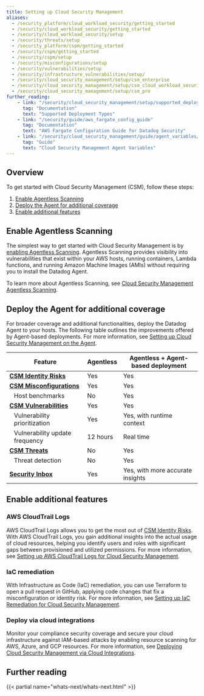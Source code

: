 ```yaml
---
title: Setting up Cloud Security Management
aliases:
  - /security_platform/cloud_workload_security/getting_started
  - /security/cloud_workload_security/getting_started
  - /security/cloud_workload_security/setup
  - /security/threats/setup
  - /security_platform/cspm/getting_started
  - /security/cspm/getting_started
  - /security/cspm/setup
  - /security/misconfigurations/setup
  - /security/vulnerabilities/setup
  - /security/infrastructure_vulnerabilities/setup/
  - /security/cloud_security_management/setup/csm_enterprise
  - /security/cloud_security_management/setup/csm_cloud_workload_security
  - /security/cloud_security_management/setup/csm_pro
further_reading:
    - link: "/security/cloud_security_management/setup/supported_deployment_types"
      tag: "Documentation"
      text: "Supported Deployment Types"
    - link: "/security/guide/aws_fargate_config_guide"
      tag: "Documentation"
      text: "AWS Fargate Configuration Guide for Datadog Security"
    - link: "/security/cloud_security_management/guide/agent_variables/"
      tag: "Guide"
      text: "Cloud Security Management Agent Variables"
---
```


## Overview

To get started with Cloud Security Management (CSM), follow these steps:

1. [Enable Agentless Scanning](#enable-agentless-scanning)
1. [Deploy the Agent for additional coverage](#deploy-the-agent-for-additional-coverage)
1. [Enable additional features](#enable-additional-features)

## Enable Agentless Scanning

The simplest way to get started with Cloud Security Management is by [enabling Agentless Scanning][1]. Agentless Scanning provides visibility into vulnerabilities that exist within your AWS hosts, running containers, Lambda functions, and running Amazon Machine Images (AMIs) without requiring you to install the Datadog Agent.

To learn more about Agentless Scanning, see [Cloud Security Management Agentless Scanning][2].

## Deploy the Agent for additional coverage

For broader coverage and additional functionalities, deploy the Datadog Agent to your hosts. The following table outlines the improvements offered by Agent-based deployments. For more information, see [Setting up Cloud Security Management on the Agent][3].

<table>
  <thead>
    <tr>
      <th>Feature</th>
      <th>Agentless</th>
      <th>Agentless &#43; Agent-based deployment</th>
    </tr>
  </thead>
  <tr>
    <td><strong><a href="/security/cloud_security_management/identity_risks">CSM Identity Risks</a></strong></td>
    <td>Yes</td>
    <td>Yes</td>
  </tr>
  <tr>
    <td><strong><a href="/security/cloud_security_management/misconfigurations">CSM Misconfigurations</a></strong></td>
    <td>Yes</td>
    <td>Yes</td>
  </tr>
  <tr>
    <td style="padding-left: 20px;">Host benchmarks</td>
    <td>No</td>
    <td>Yes</td>
  </tr>
  <tr>
    <td><strong><a href="/security/cloud_security_management/vulnerabilities">CSM Vulnerabilities</a></strong></td>
    <td>Yes</td>
    <td>Yes</td>
  </tr>
  <tr>
    <td style="padding-left: 20px;">Vulnerability prioritization</td>
    <td>Yes</td>
    <td>Yes, with runtime context</td>
  </tr>
  <tr>
    <td style="padding-left: 20px;">Vulnerability update frequency</td>
    <td>12 hours</td>
    <td>Real time</td>
  </tr>
  <tr>
    <td><strong><a href="/security/threats">CSM Threats</a></strong></td>
    <td>No</td>
    <td>Yes</td>
  </tr>
  <tr>
    <td style="padding-left: 20px;">Threat detection</td>
    <td>No</td>
    <td>Yes</td>
  </tr>
  <tr>
    <td><strong><a href="/security/security_inbox">Security Inbox</a></strong></td>
    <td>Yes</td>
    <td>Yes, with more accurate insights</td>
  </tr>
</table>

## Enable additional features

### AWS CloudTrail Logs

AWS CloudTrail Logs allows you to get the most out of [CSM Identity Risks][6]. With AWS CloudTrail Logs, you gain additional insights into the actual usage of cloud resources, helping you identify users and roles with significant gaps between provisioned and utilized permissions. For more information, see [Setting up AWS CloudTrail Logs for Cloud Security Management][4].

### IaC remediation

With Infrastructure as Code (IaC) remediation, you can use Terraform to open a pull request in GitHub, applying code changes that fix a misconfiguration or identity risk. For more information, see [Setting up IaC Remediation for Cloud Security Management][5].

### Deploy via cloud integrations

Monitor your compliance security coverage and secure your cloud infrastructure against IAM-based attacks by enabling resource scanning for AWS, Azure, and GCP resources. For more information, see [Deploying Cloud Security Management via Cloud Integrations][7].

## Further reading

{{< partial name="whats-next/whats-next.html" >}}

[1]: /security/cloud_security_management/setup/agentless_scanning
[2]: /security/cloud_security_management/agentless_scanning
[3]: /security/cloud_security_management/setup/agent
[4]: /security/cloud_security_management/setup/cloudtrail_logs
[5]: /security/cloud_security_management/setup/iac_remediation
[6]: /security/cloud_security_management/identity_risks
[7]: /security/cloud_security_management/setup/cloud_accounts